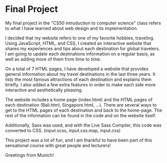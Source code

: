 # Final Project 

My final project in the "CS50 introduction to computer science" class refers to what I have learned about web design and its implementation.

I decided that my website refers to one of my favorite hobbies, traveling. Using JavaScript, HTML, and CSS, I created an interactive website that shares my experiences and tips about each destination for global travelers. I am going to update each destinations information on a regular basis, as well as adding more of them from time to time.

On a total of 7 HTML pages, I have developed a website that provides general information about my travel destinations in the last three years. It lists the most famous attractions of each destination and explains them briefly. I also added a few extra features in order to make each side more interactive and aesthetically pleasing.

The website includes a home page (index.html) and the HTML pages of each destination (Bali.html, Singapore.html, ...).
There are several ways to get to the HTML pages of each destination and back to the home-page.
The rest of the information can be found in the code and on the website itself. 

Additionally, Sass was used, and with the Live Sass Compiler, this code was converted to CSS. (input.scss, input.css.map, input.css)

This project was a lot of fun, and I am thankful to have been part of this sensational course with great people and lecturers! 

Greetings from Munich!
